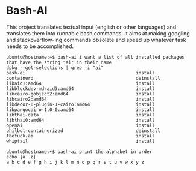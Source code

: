 # Bash-AI

This project translates textual input (english or other languages) and translates them into runnable bash commands. It aims at making googling and stackoverflow-ing commands obsolete and speed up whatever task needs to be accomplished.

```
ubuntu@hostname:~$ bash-ai i want a list of all installed packages that have the string "ai" in their name
dpkg --get-selections | grep -i "ai"
bash-ai                                         install
containerd                                      deinstall
libaio1:amd64                                   install
libblockdev-mdraid3:amd64                       install
libcairo-gobject2:amd64                         install
libcairo2:amd64                                 install
libdecor-0-plugin-1-cairo:amd64                 install
libpangocairo-1.0-0:amd64                       install
libthai-data                                    install
libthai0:amd64                                  install
openai                                          install
philbot-containerized                           deinstall
thefuck-ai                                      install
whiptail                                        install
```

```
ubuntu@hostname:~$ bash-ai print the alphabet in order
echo {a..z}
a b c d e f g h i j k l m n o p q r s t u v w x y z
```
